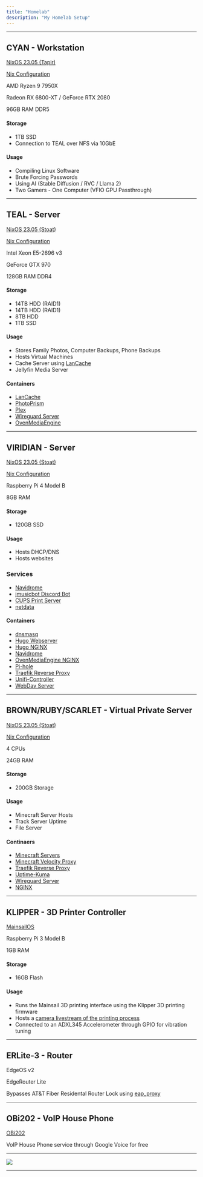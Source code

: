 ```yaml
---
title: "Homelab"
description: "My Homelab Setup"
---
```


---
## CYAN - Workstation

[NixOS 23.05 (Tapir)](https://nixos.org/)

[Nix Configuration](https://github.com/LegitMagic/nix-config)

AMD Ryzen 9 7950X

Radeon RX 6800-XT / GeForce RTX 2080

96GB RAM DDR5

#### Storage
 - 1TB SSD
 - Connection to TEAL over NFS via 10GbE

#### Usage
 - Compiling Linux Software
 - Brute Forcing Passwords
 - Using AI (Stable Diffusion / RVC / Llama 2)
 - Two Gamers - One Computer (VFIO GPU Passthrough)

---
## TEAL - Server

[NixOS 23.05 (Stoat)](https://nixos.org/)

[Nix Configuration](https://github.com/LegitMagic/nix-config)

Intel Xeon E5-2696 v3

GeForce GTX 970

128GB RAM DDR4

#### Storage
 - 14TB HDD (RAID1)
 - 14TB HDD (RAID1)
 - 8TB HDD
 - 1TB SSD

#### Usage
 - Stores Family Photos, Computer Backups, Phone Backups
 - Hosts Virtual Machines
 - Cache Server using [LanCache](https://lancache.net/)
 - Jellyfin Media Server

#### Containers
 - [LanCache](https://lancache.net/)
 - [PhotoPrism](https://docs.photoprism.app/getting-started/)
 - [Plex](https://github.com/linuxserver/docker-plex)
 - [Wireguard Server](https://github.com/linuxserver/docker-wireguard)
 - [OvenMediaEngine](https://airensoft.gitbook.io/ovenmediaengine/getting-started#running-with-docker)


---
## VIRIDIAN - Server

[NixOS 23.05 (Stoat)](https://nixos.org/)

[Nix Configuration](https://github.com/LegitMagic/nix-config)

Raspberry Pi 4 Model B

8GB RAM

#### Storage
 - 120GB SSD

#### Usage
 - Hosts DHCP/DNS
 - Hosts websites


### Services
 - [Navidrome](https://www.navidrome.org/docs/overview/)
 - [jmusicbot Discord Bot](https://jmusicbot.com/)
 - [CUPS Print Server](https://openprinting.github.io/cups/)
 - [netdata](https://www.netdata.cloud/)

#### Containers
 - [dnsmasq](https://github.com/LegitMagic/misc/tree/master/dnsmasq_docker)
 - [Hugo Webserver](https://github.com/klakegg/docker-hugo)
 - [Hugo NGINX](https://github.com/nginxinc/docker-nginx)
 - [Navidrome](https://www.navidrome.org/docs/installation/docker/)
 - [OvenMediaEngine NGINX](https://github.com/nginxinc/docker-nginx)
 - [Pi-hole](https://github.com/pi-hole/docker-pi-hole)
 - [Traefik Reverse Proxy](https://github.com/traefik/traefik-library-image)
 - [Unifi-Controller](https://hub.docker.com/r/linuxserver/unifi-controller)
 - [WebDav Server](https://rclone.org/install/#install-with-docker)

---
## BROWN/RUBY/SCARLET - Virtual Private Server

[NixOS 23.05 (Stoat)](https://nixos.org/)

[Nix Configuration](https://github.com/LegitMagic/nix-config)

4 CPUs

24GB RAM

#### Storage
 - 200GB Storage

#### Usage
 - Minecraft Server Hosts
 - Track Server Uptime
 - File Server

#### Continaers
 - [Minecraft Servers](https://github.com/itzg/docker-minecraft-server)
 - [Minecraft Velocity Proxy](https://github.com/itzg/docker-bungeecord)
 - [Traefik Reverse Proxy](https://github.com/traefik/traefik-library-image)
 - [Uptime-Kuma](https://github.com/louislam/uptime-kuma)
 - [Wireguard Server](https://github.com/linuxserver/docker-wireguard)
 - [NGINX](https://github.com/nginxinc/docker-nginx)

---
## KLIPPER - 3D Printer Controller

[MainsailOS](https://docs.mainsail.xyz/setup/mainsail-os)

Raspberry Pi 3 Model B

1GB RAM

#### Storage
 - 16GB Flash

#### Usage
 - Runs the Mainsail 3D printing interface using the Klipper 3D printing firmware
 - Hosts a [camera livestream of the printing process](https://printer.terascripting.com/)
 - Connected to an ADXL345 Accelerometer through GPIO for vibration tuning

---
## ERLite-3 - Router

EdgeOS v2

EdgeRouter Lite

Bypasses AT&T Fiber Residental Router Lock using [eap_proxy](https://github.com/jaysoffian/eap_proxy)

---
## OBi202 - VoIP House Phone

[OBi202](https://www.obitalk.com/info/products/obi202)

VoIP House Phone service through Google Voice for free

---
<img src="https://img.shields.io/date/1695153583?label=Last%20Updated&style=for-the-badge">

---

<script src="https://utteranc.es/client.js"
  repo="LegitMagic/terascripting"
  issue-term="og:title"
  theme="icy-dark"
  crossorigin="anonymous"
  async>
</script>
